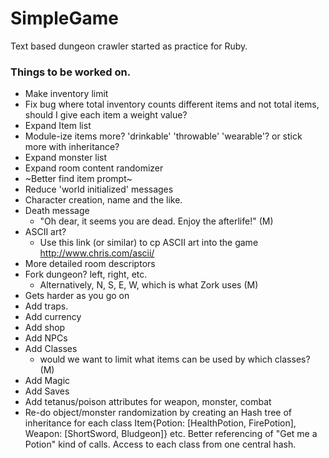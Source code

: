 # SimpleGame
Text based dungeon crawler started as practice for Ruby.


### Things to be worked on.
- Make inventory limit
- Fix bug where total inventory counts different items and not total items, should I give each item a weight value?
- Expand Item list
- Module-ize items more? 'drinkable' 'throwable' 'wearable'? or stick more with inheritance?
- Expand monster list
- Expand room content randomizer
- ~Better find item prompt~
- Reduce 'world initialized' messages
- Character creation, name and the like.
- Death message
  - "Oh dear, it seems you are dead. Enjoy the afterlife!" (M)
- ASCII art?
  - Use this link (or similar) to cp ASCII art into the game http://www.chris.com/ascii/
- More detailed room descriptors
- Fork dungeon? left, right, etc.
  - Alternatively, N, S, E, W, which is what Zork uses (M)
- Gets harder as you go on
- Add traps.
- Add currency
- Add shop
- Add NPCs
- Add Classes
  - would we want to limit what items can be used by which classes? (M)
- Add Magic
- Add Saves
- Add tetanus/poison attributes for weapon, monster, combat
- Re-do object/monster randomization by creating an Hash tree of inheritance for each class Item{Potion: [HealthPotion, FirePotion], Weapon: [ShortSword, Bludgeon]} etc. Better referencing of "Get me a Potion" kind of calls. Access to each class from one central hash.

